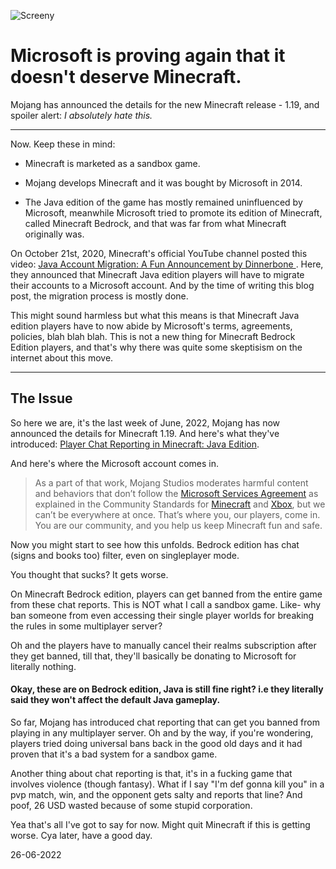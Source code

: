 ![Screeny](https://images-ext-2.discordapp.net/external/TGfHDrC_vGVRFxUOCxeeN-b7L9aRZXE-i1xkn7VwKek/https/pbs.twimg.com/media/FVzkZGdWIAAQqDD.jpg)

# Microsoft is proving again that it doesn't deserve Minecraft.

Mojang has announced the details for the new Minecraft release - 1.19, and spoiler alert: *I absolutely hate this.*

---

Now. Keep these in mind:

- Minecraft is marketed as a sandbox game.

- Mojang develops Minecraft and it was bought by Microsoft in 2014.

- The Java edition of the game has mostly remained uninfluenced by Microsoft, meanwhile Microsoft tried to promote its edition of Minecraft, called Minecraft Bedrock, and that was far from what Minecraft originally was.

On October 21st, 2020, Minecraft's official YouTube channel posted this video: [Java Account Migration: A Fun Announcement by Dinnerbone ](https://www.youtube.com/watch?v=i9cqIwrgz7w). Here, they announced that Minecraft Java edition players will have to migrate their accounts to a Microsoft account. And by the time of writing this blog post, the migration process is mostly done.

This might sound harmless but what this means is that Minecraft Java edition players have to now abide by Microsoft's terms, agreements, policies, blah blah blah. This is not a new thing for Minecraft Bedrock Edition players, and that's why there was quite some skeptisism on the internet about this move.

---

## The Issue

So here we are, it's the last week of June, 2022, Mojang has now announced the details for Minecraft 1.19. And here's what they've introduced: [Player Chat Reporting in Minecraft: Java Edition](https://help.minecraft.net/hc/en-us/articles/7149823936781-Player-Chat-Reporting-in-Minecraft-Java-Edition#:~:text=Reporting%20can%20be%20accessed%20via,be%20included%20in%20the%20report.).

And here's where the Microsoft account comes in.

> As a part of that work, Mojang Studios moderates harmful content and behaviors that don’t follow the [Microsoft Services Agreement](https://www.microsoft.com/en-us/servicesagreement/) as explained in the Community Standards for [Minecraft](https://www.minecraft.net/en-us/community-standards) and [Xbox](https://www.xbox.com/en-CA/legal/community-standards), but we can’t be everywhere at once. That’s where you, our players, come in. You are our community, and you help us keep Minecraft fun and safe.

Now you might start to see how this unfolds. Bedrock edition has chat (signs and books too) filter, even on singleplayer mode.

You thought that sucks? It gets worse.

On Minecraft Bedrock edition, players can get banned from the entire game from these chat reports. This is NOT what I call a sandbox game. Like- why ban someone from even accessing their single player worlds for breaking the rules in some multiplayer server?

Oh and the players have to manually cancel their realms subscription after they get banned, till that, they'll basically be donating to Microsoft for literally nothing.

#### Okay, these are on Bedrock edition, Java is still fine right? i.e they literally said they won't affect the default Java gameplay.

So far, Mojang has introduced chat reporting  that can get you banned from playing in  any multiplayer server. Oh and by the way, if you're wondering, players tried doing universal bans back in the good old days and it had proven that it's a bad system for a sandbox game.

Another thing about chat reporting is that, it's in a fucking game that involves violence (though fantasy). What if I say "I'm def gonna kill you" in a pvp match, win, and the opponent gets salty and reports that line? And poof, 26 USD wasted because of some stupid corporation.

Yea that's all I've got to say for now. Might quit Minecraft if this is getting worse. Cya later, have a good day.




26-06-2022

